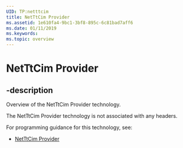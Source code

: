 ```yaml
---
UID: TP:netttcim
title: NetTtCim Provider
ms.assetid: 1e610fa4-9bc1-3bf8-895c-6c81bad7aff6
ms.date: 01/11/2019
ms.keywords: 
ms.topic: overview
---
```


# NetTtCim Provider

## -description

Overview of the NetTtCim Provider technology.

The NetTtCim Provider technology is not associated with any headers.

For programming guidance for this technology, see:
* [NetTtCim Provider](/windows/desktop/netttcimprov)

